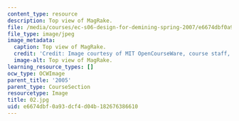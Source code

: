 ```yaml
---
content_type: resource
description: Top view of MagRake.
file: /media/courses/ec-s06-design-for-demining-spring-2007/e6674dbf0a93dcf4d04b182676386610_02.jpg
file_type: image/jpeg
image_metadata:
  caption: Top view of MagRake.
  credit: 'Credit: Image courtesy of MIT OpenCourseWare, course staff, and students.'
  image-alt: Top view of MagRake.
learning_resource_types: []
ocw_type: OCWImage
parent_title: '2005'
parent_type: CourseSection
resourcetype: Image
title: 02.jpg
uid: e6674dbf-0a93-dcf4-d04b-182676386610
---
```

